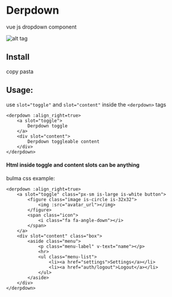 # Derpdown
vue js dropdown component

![alt tag](https://media.giphy.com/media/l0MYvNHMfVhiQ5h8Q/giphy.gif)

## Install
copy pasta  

## Usage:
use `slot="toggle"` and `slot="content"` inside the `<derpdown>` tags
```
<derpdown :align_right=true>
    <a slot="toggle">
        Derpdown toggle
    </a>
    <div slot="content">
        Derpdown toggleable content
    </div>
</derpdown>
```


#### Html inside toggle and content slots can be anything
bulma css example:
```
<derpdown :align_right=true>
    <a slot="toggle" class="px-sm is-large is-white button">
        <figure class="image is-circle is-32x32">
            <img :src="avatar_url"></img>
        </figure>
        <span class="icon">
            <i class="fa fa-angle-down"></i>
        </span>
    </a>
    <div slot="content" class="box">
        <aside class="menu">
            <p class="menu-label" v-text="name"></p>
            <hr>
            <ul class="menu-list">
                <li><a href="settings">Settings</a></li>
                <li><a href="auth/logout">Logout</a></li>
            </ul>
        </aside>
    </div>
</derpdown>

```
